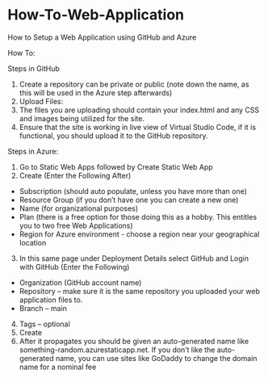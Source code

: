 # How-To-Web-Application
How to Setup a Web Application using GitHub and Azure

How To: 

Steps in GitHub
1.	Create a repository can be private or public (note down the name, as this will be used in the Azure step afterwards)
2.	Upload Files:
3.	The files you are uploading should contain your index.html and any CSS and images being utilized for the site.
4.	Ensure that the site is working in live view of Virtual Studio Code, if it is functional, you should upload it to the GitHub repository. 

Steps in Azure: 
1.	Go to Static Web Apps followed by Create Static Web App 
2.	Create (Enter the Following After)
  -	Subscription (should auto populate, unless you have more than one)
  -	Resource Group (if you don’t have one you can create a new one) 
  - Name (for organizational purposes) 
  -	Plan (there is a free option for those doing this as a hobby. This entitles you to two free Web Applications)
  -	Region for Azure environment - choose a region near your geographical location
3.	In this same page under Deployment Details select GitHub and Login with GitHub (Enter the Following)
  - Organization (GitHub account name) 
  -	Repository – make sure it is the same repository you uploaded your web application files to. 
  -	Branch – main 
4.	Tags – optional 
5.	Create 
6.	After it propagates you should be given an auto-generated name like something-random.azurestaticapp.net. If you don’t like the auto-generated name, you can use sites like GoDaddy to change the domain name for a nominal fee
